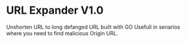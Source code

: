 # URL Expander V1.0
Unshorten URL to long defanged URL built with GO
Usefull in senarios where you need to find malicious Origin URL. 
